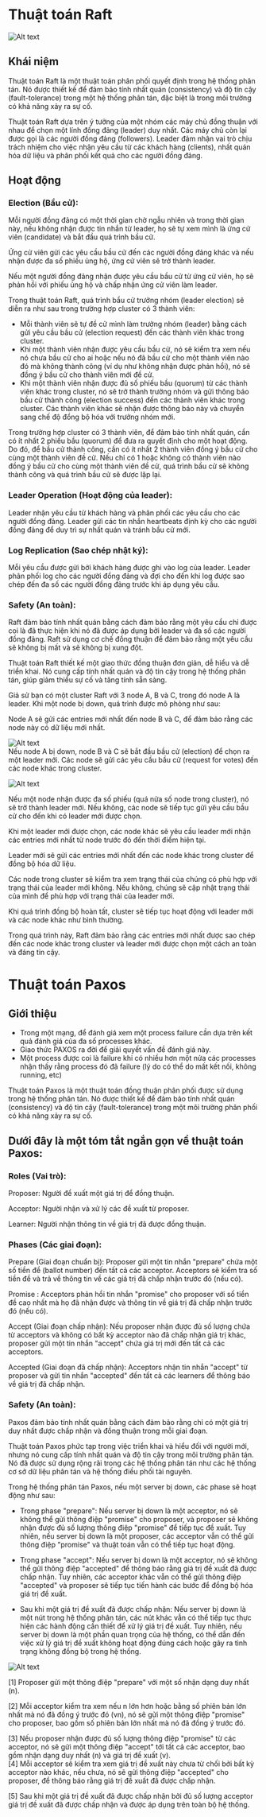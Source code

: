 # Thuật toán Raft
![Alt text](/Picture/Storage/raft.png)
## Khái niệm

Thuật toán Raft là một thuật toán phân phối quyết định trong hệ thống phân tán. Nó được thiết kế để đảm bảo tính nhất quán (consistency) và độ tin cậy (fault-tolerance) trong một hệ thống phân tán, đặc biệt là trong môi trường có khả năng xảy ra sự cố.

Thuật toán Raft dựa trên ý tưởng của một nhóm các máy chủ đồng thuận với nhau để chọn một lính đồng đảng (leader) duy nhất. Các máy chủ còn lại được gọi là các người đồng đảng (followers). Leader đảm nhận vai trò chịu trách nhiệm cho việc nhận yêu cầu từ các khách hàng (clients), nhất quán hóa dữ liệu và phân phối kết quả cho các người đồng đảng.

## Hoạt động

### Election (Bầu cử):

Mỗi người đồng đảng có một thời gian chờ ngẫu nhiên và trong thời gian này, nếu không nhận được tin nhắn từ leader, họ sẽ tự xem mình là ứng cử viên (candidate) và bắt đầu quá trình bầu cử.

Ứng cử viên gửi các yêu cầu bầu cử đến các người đồng đảng khác và nếu nhận được đa số phiếu ủng hộ, ứng cử viên sẽ trở thành leader.

Nếu một người đồng đảng nhận được yêu cầu bầu cử từ ứng cử viên, họ sẽ phản hồi với phiếu ủng hộ và chấp nhận ứng cử viên làm leader.

Trong thuật toán Raft, quá trình bầu cử trưởng nhóm (leader election) sẽ diễn ra như sau trong trường hợp cluster có 3 thành viên:

- Mỗi thành viên sẽ tự đề cử mình làm trưởng nhóm (leader) bằng cách gửi yêu cầu bầu cử (election request) đến các thành viên khác trong cluster.
- Khi một thành viên nhận được yêu cầu bầu cử, nó sẽ kiểm tra xem nếu nó chưa bầu cử cho ai hoặc nếu nó đã bầu cử cho một thành viên nào đó mà không thành công (ví dụ như không nhận được phản hồi), nó sẽ đồng ý bầu cử cho thành viên mới đề cử.
- Khi một thành viên nhận được đủ số phiếu bầu (quorum) từ các thành viên khác trong cluster, nó sẽ trở thành trưởng nhóm và gửi thông báo bầu cử thành công (election success) đến các thành viên khác trong cluster.
Các thành viên khác sẽ nhận được thông báo này và chuyển sang chế độ đồng bộ hóa với trưởng nhóm mới.       

Trong trường hợp cluster có 3 thành viên, để đảm bảo tính nhất quán, cần có ít nhất 2 phiếu bầu (quorum) để đưa ra quyết định cho một hoạt động. Do đó, để bầu cử thành công, cần có ít nhất 2 thành viên đồng ý bầu cử cho cùng một thành viên đề cử. Nếu chỉ có 1 hoặc không có thành viên nào đồng ý bầu cử cho cùng một thành viên đề cử, quá trình bầu cử sẽ không thành công và quá trình bầu cử sẽ được lặp lại.
### Leader Operation (Hoạt động của leader):

Leader nhận yêu cầu từ khách hàng và phân phối các yêu cầu cho các người đồng đảng.
Leader gửi các tin nhắn heartbeats định kỳ cho các người đồng đảng để duy trì sự nhất quán và tránh bầu cử mới.
### Log Replication (Sao chép nhật ký):

Mỗi yêu cầu được gửi bởi khách hàng được ghi vào log của leader.
Leader phân phối log cho các người đồng đảng và đợi cho đến khi log được sao chép đến đa số các người đồng đảng trước khi áp dụng yêu cầu.
### Safety (An toàn):

Raft đảm bảo tính nhất quán bằng cách đảm bảo rằng một yêu cầu chỉ được coi là đã thực hiện khi nó đã được áp dụng bởi leader và đa số các người đồng đảng.
Raft sử dụng cơ chế đồng thuận để đảm bảo rằng một yêu cầu sẽ không bị mất và sẽ không bị xung đột.     

Thuật toán Raft thiết kế một giao thức đồng thuận đơn giản, dễ hiểu và dễ triển khai. Nó cung cấp tính nhất quán và độ tin cậy trong hệ thống phân tán, giúp giảm thiểu sự cố và tăng tính sẵn sàng.

Giả sử bạn có một cluster Raft với 3 node A, B và C, trong đó node A là leader. Khi một node bị down, quá trình được mô phỏng như sau:

Node A sẽ gửi các entries mới nhất đến node B và C, để đảm bảo rằng các node này có dữ liệu mới nhất. 

![Alt text](/Picture/Storage/image.png)      
Nếu node A bị down, node B và C sẽ bắt đầu bầu cử (election) để chọn ra một leader mới. Các node sẽ gửi các yêu cầu bầu cử (request for votes) đến các node khác trong cluster.

![Alt text](/Picture/Storage/image-1.png)

Nếu một node nhận được đa số phiếu (quá nửa số node trong cluster), nó sẽ trở thành leader mới. Nếu không, các node sẽ tiếp tục gửi yêu cầu bầu cử cho đến khi có leader mới được chọn.

Khi một leader mới được chọn, các node khác sẽ yêu cầu leader mới nhận các entries mới nhất từ node trước đó đến thời điểm hiện tại.

Leader mới sẽ gửi các entries mới nhất đến các node khác trong cluster để đồng bộ hóa dữ liệu.

Các node trong cluster sẽ kiểm tra xem trạng thái của chúng có phù hợp với trạng thái của leader mới không. Nếu không, chúng sẽ cập nhật trạng thái của mình để phù hợp với trạng thái của leader mới.

Khi quá trình đồng bộ hoàn tất, cluster sẽ tiếp tục hoạt động với leader mới và các node khác như bình thường.

Trong quá trình này, Raft đảm bảo rằng các entries mới nhất được sao chép đến các node khác trong cluster và leader mới được chọn một cách an toàn và đáng tin cậy.
# Thuật toán Paxos

## Giới thiệu
- Trong một mạng, để đánh giá xem một process failure cần dựa trên kết quả đánh giá của đa số processes khác.
- Giao thức PAXOS ra đời để giải quyết vấn đề đánh giá này.
- Một process được coi là failure khi có nhiều hơn một nửa các processes nhận thấy rằng process đó đã failure (lý do có thể do mất kết nối, không running, etc)

Thuật toán Paxos là một thuật toán đồng thuận phân phối được sử dụng trong hệ thống phân tán. Nó được thiết kế để đảm bảo tính nhất quán (consistency) và độ tin cậy (fault-tolerance) trong một môi trường phân phối có khả năng xảy ra sự cố.

## Dưới đây là một tóm tắt ngắn gọn về thuật toán Paxos:

### Roles (Vai trò):

Proposer: Người đề xuất một giá trị để đồng thuận.

Acceptor: Người nhận và xử lý các đề xuất từ proposer.

Learner: Người nhận thông tin về giá trị đã được đồng thuận.
### Phases (Các giai đoạn):

Prepare (Giai đoạn chuẩn bị): Proposer gửi một tin nhắn "prepare" chứa một số tiền đề (ballot number) đến tất cả các acceptor. Acceptors sẽ kiểm tra số tiền đề và trả về thông tin về các giá trị đã chấp nhận trước đó (nếu có).

Promise : Acceptors phản hồi tin nhắn "promise" cho proposer với số tiền đề cao nhất mà họ đã nhận được và thông tin về giá trị đã chấp nhận trước đó (nếu có).

Accept (Giai đoạn chấp nhận): Nếu proposer nhận được đủ số lượng chứa từ acceptors và không có bất kỳ acceptor nào đã chấp nhận giá trị khác, proposer gửi một tin nhắn "accept" chứa giá trị mới đến tất cả các acceptors.      

Accepted (Giai đoạn đã chấp nhận): Acceptors nhận tin nhắn "accept" từ proposer và gửi tin nhắn "accepted" đến tất cả các learners để thông báo về giá trị đã chấp nhận.
### Safety (An toàn):

Paxos đảm bảo tính nhất quán bằng cách đảm bảo rằng chỉ có một giá trị duy nhất được chấp nhận và đồng thuận trong mỗi giai đoạn.           

Thuật toán Paxos phức tạp trong việc triển khai và hiểu đối với người mới, nhưng nó cung cấp tính nhất quán và độ tin cậy trong môi trường phân tán. Nó đã được sử dụng rộng rãi trong các hệ thống phân tán như các hệ thống cơ sở dữ liệu phân tán và hệ thống điều phối tài nguyên.


Trong hệ thống phân tán Paxos, nếu một server bị down, các phase sẽ hoạt động như sau:

- Trong phase "prepare": Nếu server bị down là một acceptor, nó sẽ không thể gửi thông điệp "promise" cho proposer, và proposer sẽ không nhận được đủ số lượng thông điệp "promise" để tiếp tục đề xuất. Tuy nhiên, nếu server bị down là một proposer, các acceptor vẫn có thể gửi thông điệp "promise" và thuật toán vẫn có thể tiếp tục hoạt động.

- Trong phase "accept": Nếu server bị down là một acceptor, nó sẽ không thể gửi thông điệp "accepted" để thông báo rằng giá trị đề xuất đã được chấp nhận. Tuy nhiên, các acceptor khác vẫn có thể gửi thông điệp "accepted" và proposer sẽ tiếp tục tiến hành các bước để đồng bộ hóa giá trị đề xuất.

- Sau khi một giá trị đề xuất đã được chấp nhận: Nếu server bị down là một nút trong hệ thống phân tán, các nút khác vẫn có thể tiếp tục thực hiện các hành động cần thiết để xử lý giá trị đề xuất. Tuy nhiên, nếu server bị down là một phần quan trọng của hệ thống, có thể dẫn đến việc xử lý giá trị đề xuất không hoạt động đúng cách hoặc gây ra tình trạng không đồng bộ trong hệ thống.


![Alt text](/Picture/Storage/image-2.png)            

[1] Proposer gửi một thông điệp "prepare" với một số nhận dạng duy nhất (n).  

[2] Mỗi acceptor kiểm tra xem nếu n lớn hơn hoặc bằng số phiên bản lớn nhất mà nó đã đồng ý trước đó (vn), nó sẽ gửi một thông điệp "promise" cho proposer, bao gồm số phiên bản lớn nhất mà nó đã đồng ý trước đó.    
 
[3] Nếu proposer nhận được đủ số lượng thông điệp "promise" từ các acceptor, nó sẽ gửi một thông điệp "accept" tới tất cả các acceptor, bao gồm nhận dạng duy nhất (n) và giá trị đề xuất (v).          
[4] Mỗi acceptor sẽ kiểm tra xem giá trị đề xuất này chưa từ chối bởi bất kỳ acceptor nào khác, nếu chưa, nó sẽ gửi thông điệp "accepted" cho proposer, để thông báo rằng giá trị đề xuất đã được chấp nhận.       

[5] Sau khi một giá trị đề xuất đã được chấp nhận bởi đủ số lượng acceptor giá trị đề xuất đã được chấp nhận và được áp dụng trên toàn bộ hệ thống.






